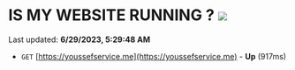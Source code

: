# IS MY WEBSITE RUNNING ? [![](https://img.shields.io/static/v1?label=Sponsor&message=%E2%9D%A4&logo=GitHub&color=%23fe8e86)](https://github.com/sponsors/<username>)

Last updated: **6/29/2023, 5:29:48 AM**

- `GET` [https://youssefservice.me](https://youssefservice.me) - **Up** (917ms)
